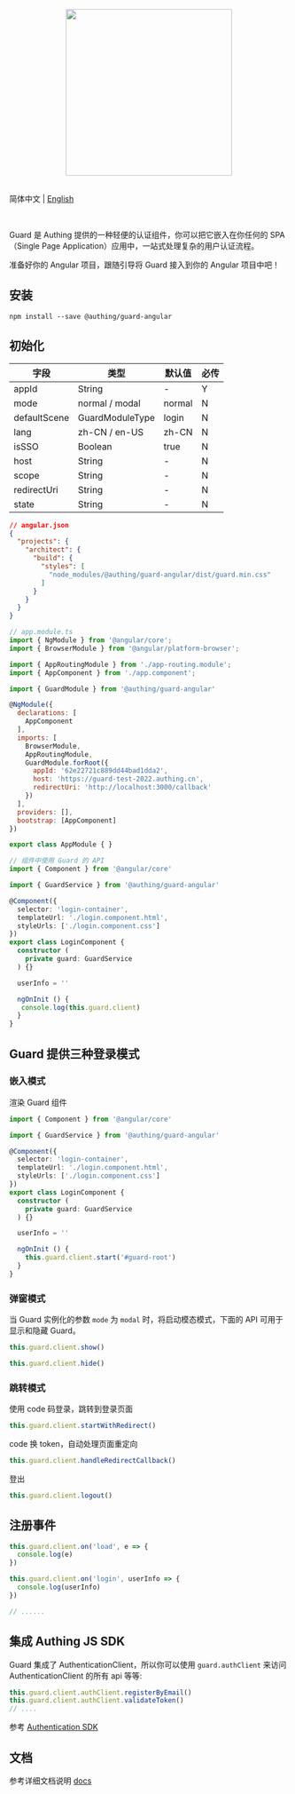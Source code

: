 <div align=center>
  <img width="300" src="https://files.authing.co/authing-console/authing-logo-new-20210924.svg" />
</div>

<br />

简体中文 | [English](./README.md)

<br />

Guard 是 Authing 提供的一种轻便的认证组件，你可以把它嵌入在你任何的 SPA（Single Page Application）应用中，一站式处理复杂的用户认证流程。

准备好你的 Angular 项目，跟随引导将 Guard 接入到你的 Angular 项目中吧！

## 安装
``` shell
npm install --save @authing/guard-angular
```

## 初始化

|字段|类型|默认值|必传
|-----|----|----|----|
|appId|String| - |Y|
|mode|normal / modal|normal|N|
|defaultScene|GuardModuleType|login|N|
|lang|zh-CN / en-US|zh-CN|N|
|isSSO|Boolean|true|N|
|host|String| - |N|
|scope|String| - |N|
|redirectUri|String| - |N|
|state|String| - |N|

``` json
// angular.json
{
  "projects": {
    "architect": {
      "build": {
        "styles": [
          "node_modules/@authing/guard-angular/dist/guard.min.css"
        ]
      }
    }
  }
}
```

``` javascript
// app.module.ts
import { NgModule } from '@angular/core';
import { BrowserModule } from '@angular/platform-browser';

import { AppRoutingModule } from './app-routing.module';
import { AppComponent } from './app.component';

import { GuardModule } from '@authing/guard-angular'

@NgModule({
  declarations: [
    AppComponent
  ],
  imports: [
    BrowserModule,
    AppRoutingModule,
    GuardModule.forRoot({
      appId: '62e22721c889dd44bad1dda2',
      host: 'https://guard-test-2022.authing.cn',
      redirectUri: 'http://localhost:3000/callback'
    })
  ],
  providers: [],
  bootstrap: [AppComponent]
})

export class AppModule { }
```

``` typescript
// 组件中使用 Guard 的 API
import { Component } from '@angular/core'

import { GuardService } from '@authing/guard-angular'

@Component({
  selector: 'login-container',
  templateUrl: './login.component.html',
  styleUrls: ['./login.component.css']
})
export class LoginComponent {
  constructor (
    private guard: GuardService
  ) {}

  userInfo = ''

  ngOnInit () {
   console.log(this.guard.client)
  }
}
```

## Guard 提供三种登录模式

### 嵌入模式

渲染 Guard 组件

``` typescript
import { Component } from '@angular/core'

import { GuardService } from '@authing/guard-angular'

@Component({
  selector: 'login-container',
  templateUrl: './login.component.html',
  styleUrls: ['./login.component.css']
})
export class LoginComponent {
  constructor (
    private guard: GuardService
  ) {}

  userInfo = ''

  ngOnInit () {
    this.guard.client.start('#guard-root')
  }
}
```

### 弹窗模式

当 Guard 实例化的参数 `mode` 为 `modal` 时，将启动模态模式，下面的 API 可用于显示和隐藏 Guard。

``` javascript
this.guard.client.show()
```

``` javascript
this.guard.client.hide()
```

### 跳转模式

使用 code 码登录，跳转到登录页面

``` javascript
this.guard.client.startWithRedirect()
```

code 换 token，自动处理页面重定向

``` javascript
this.guard.client.handleRedirectCallback()
```

登出

``` javascript
this.guard.client.logout()
```

## 注册事件

``` javascript
this.guard.client.on('load', e => {
  console.log(e)
})

this.guard.client.on('login', userInfo => {
  console.log(userInfo)
})

// ......
```

## 集成 Authing JS SDK

Guard 集成了 AuthenticationClient，所以你可以使用 `guard.authClient` 来访问 AuthenticationClient 的所有 api 等等:

``` javascript
this.guard.client.authClient.registerByEmail()
this.guard.client.authClient.validateToken()
// ....
```

参考 [Authentication SDK](https://docs.authing.cn/v2/reference/sdk-for-node/authentication/) 

## 文档

参考详细文档说明 [docs](https://docs.authing.cn/v2/reference/guard/v2/)
